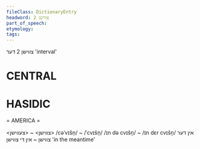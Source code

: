 ```yaml
---
fileClass: DictionaryEntry
headword: צווישן 2
part_of_speech: 
etymology: 
tags: 
---
```

צווישן 2 
דער
'interval'

CENTRAL
========

HASIDIC
=======
= AMERICA = 

<צווישן> ~ <צעווישן>
/cəˈvɪšn̩/ ~ /ˈcvɪšn̩/ 
/ɪn də cvɪšn̩/ ~ /ɪn dɛr cvɪšn̩/ אין דער צווישן ~ אין די צווישן 'in the meantime'